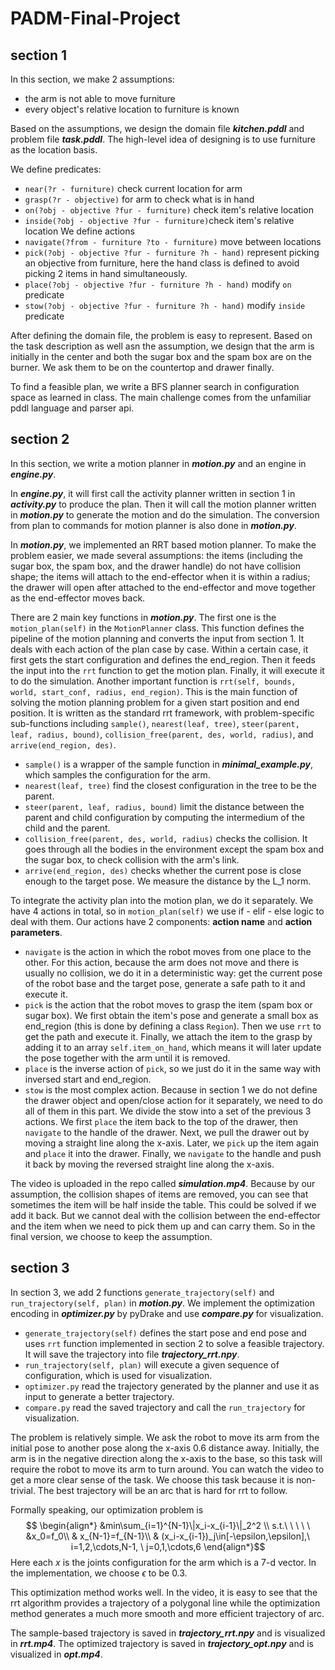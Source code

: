 # PADM-Final-Project

## section 1

In this section, we make 2 assumptions: 
* the arm is not able to move furniture
* every object's relative location to furniture is known

Based on the assumptions, we design the domain file ***kitchen.pddl*** and problem file ***task.pddl***. The high-level idea of designing is to use furniture as the location basis. 

We define predicates:
* `near(?r - furniture)` check current location for arm 
* `grasp(?r - objective)` for arm to check what is in hand
* `on(?obj - objective ?fur - furniture)` check item's relative location 
* `inside(?obj - objective ?fur - furniture)`check item's relative location
We define actions 
* `navigate(?from - furniture ?to - furniture)` move between locations 
* `pick(?obj - objective ?fur - furniture ?h - hand)` represent picking an objective from furniture, here the hand class is defined to avoid picking 2 items in hand simultaneously.  
* `place(?obj - objective ?fur - furniture ?h - hand)` modify `on` predicate
* `stow(?obj - objective ?fur - furniture ?h - hand)` modify `inside` predicate

After defining the domain file, the problem is easy to represent. Based on the task description as well asn the assumption, we design that the arm is initially in the center and both the sugar box and the spam box are on the burner. We ask them to be on the countertop and drawer finally.

To find a feasible plan, we write a BFS planner search in configuration space as learned in class. The main challenge comes from the unfamiliar pddl language and parser api.  

## section 2

In this section, we write a motion planner in ***motion.py*** and an engine in ***engine.py***. 

In ***engine.py***, it will first call the activity planner written in section 1 in ***activity.py*** to produce the plan. Then it will call the motion planner written in ***motion.py*** to generate the motion and do the simulation. The conversion from plan to commands for motion planner is also done in ***motion.py***.

In ***motion.py***, we implemented an RRT based motion planner. To make the problem easier, we made several assumptions: the items (including the sugar box, the spam box, and the drawer handle) do not have collision shape; the items will attach to the end-effector when it is within a radius; the drawer will open after attached to the end-effector and move together as the end-effector moves back. 

There are 2 main key functions in ***motion.py***. The first one is the `motion_plan(self)` in the `MotionPlanner` class. This function defines the pipeline of the motion planning and converts the input from section 1. It deals with each action of the plan case by case. Within a certain case, it first gets the start configuration and defines the end_region. Then it feeds the input into the `rrt` function to get the motion plan. Finally, it will execute it to do the simulation. Another important function is `rrt(self, bounds, world, start_conf, radius, end_region)`. This is the main function of solving the motion planning problem for a given start position and end position. It is written as the standard rrt framework, with problem-specific sub-functions including `sample()`, `nearest(leaf, tree)`, `steer(parent, leaf, radius, bound)`, `collision_free(parent, des, world, radius)`, and `arrive(end_region, des)`. 
* `sample()` is a wrapper of the sample function in ***minimal_example.py***, which samples the configuration for the arm. 
* `nearest(leaf, tree)` find the closest configuration in the tree to be the parent. 
* `steer(parent, leaf, radius, bound)` limit the distance between the parent and child configuration by computing the intermedium of the child and the parent. 
* `collision_free(parent, des, world, radius)` checks the collision. It goes through all the bodies in the environment except the spam box and the sugar box, to check collision with the arm's link.
* `arrive(end_region, des)` checks whether the current pose is close enough to the target pose. We measure the distance by the L_1 norm.

To integrate the activity plan into the motion plan, we do it separately. We have 4 actions in total, so in `motion_plan(self)` we use if - elif - else logic to deal with them. Our actions have 2 components: **action name** and **action parameters**.
* `navigate` is the action in which the robot moves from one place to the other. For this action, because the arm does not move and there is usually no collision, we do it in a deterministic way: get the current pose of the robot base and the target pose, generate a safe path to it and execute it. 
* `pick` is the action that the robot moves to grasp the item (spam box or sugar box). We first obtain the item's pose and generate a small box as end_region (this is done by defining a class `Region`). Then we use `rrt` to get the path and execute it. Finally, we attach the item to the grasp by adding it to an array `self.item_on_hand`, which means it will later update the pose together with the arm until it is removed. 
* `place` is the inverse action of `pick`, so we just do it in the same way with inversed start and end_region.
* `stow` is the most complex action. Because in section 1 we do not define the drawer object and open/close action for it separately, we need to do all of them in this part. We divide the stow into a set of the previous 3 actions. We first `place` the item back to the top of the drawer, then `navigate` to the handle of the drawer. Next, we pull the drawer out by moving a straight line along the x-axis. Later, we `pick` up the item again and `place` it into the drawer. Finally, we `navigate` to the handle and push it back by moving the reversed straight line along the x-axis. 

The video is uploaded in the repo called ***simulation.mp4***. Because by our assumption, the collision shapes of items are removed, you can see that sometimes the item will be half inside the table. This could be solved if we add it back. But we cannot deal with the collision between the end-effector and the item when we need to pick them up and can carry them. So in the final version, we choose to keep the assumption.

## section 3

In section 3, we add 2 functions `generate_trajectory(self)` and `run_trajectory(self, plan)` in ***motion.py***. We implement the optimization encoding in ***optimizer.py*** by pyDrake and use ***compare.py*** for visualization.

* `generate_trajectory(self)` defines the start pose and end pose and uses `rrt` function implemented in section 2 to solve a feasible trajectory. It will save the trajectory into file ***trajectory_rrt.npy***.
* `run_trajectory(self, plan)` will execute a given sequence of configuration, which is used for visualization.
* `optimizer.py` read the trajectory generated by the planner and use it as input to generate a better trajectory.
* `compare.py` read the saved trajectory and call the `run_trajectory` for visualization.

The problem is relatively simple. We ask the robot to move its arm from the initial pose to another pose along the x-axis 0.6 distance away. Initially, the arm is in the negative direction along the x-axis to the base, so this task will require the robot to move its arm to turn around. You can watch the video to get a more clear sense of the task. We choose this task because it is non-trivial. The best trajectory will be an arc that is hard for rrt to follow. 

Formally speaking, our optimization problem is $$
\begin{align*}
&min\sum_{i=1}^{N-1}\|x_i-x_{i-1}\|_2^2 \\
s.t.\ \ \ \ \ &x_0=f_0\\
& x_{N-1}=f_{N-1}\\
& (x_i-x_{i-1})_j\in[-\epsilon,\epsilon],\ i=1,2,\cdots,N-1, \ j=0,1,\cdots,6
\end{align*}$$
Here each $x$ is the joints configuration for the arm which is a 7-d vector. In the implementation, we choose $\epsilon$ to be $0.3$.

This optimization method works well. In the video, it is easy to see that the rrt algorithm provides a trajectory of a polygonal line while the optimization method generates a much more smooth and more efficient trajectory of arc. 

The sample-based trajectory is saved in ***trajectory_rrt.npy*** and is visualized in ***rrt.mp4***. The optimized trajectory is saved in ***trajectory_opt.npy*** and is visualized in ***opt.mp4***.

